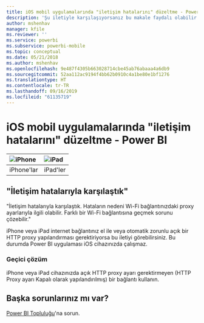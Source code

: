 ```yaml
---
title: iOS mobil uygulamalarında "iletişim hatalarını" düzeltme - Power BI
description: 'Şu iletiyle karşılaşıyorsanız bu makale faydalı olabilir: "İletişim hatalarıyla karşılaştık. Hataların nedeni Wi-Fi bağlantınızdaki proxy ayarlarıyla ilgili olabilir."'
author: mshenhav
manager: kfile
ms.reviewer: ''
ms.service: powerbi
ms.subservice: powerbi-mobile
ms.topic: conceptual
ms.date: 05/21/2018
ms.author: mshenhav
ms.openlocfilehash: 9e487f4305b663028714cbe45ab76abaaa4a6db9
ms.sourcegitcommit: 52aa112ac9194f4bb62b0910c4a1be80e1bf1276
ms.translationtype: HT
ms.contentlocale: tr-TR
ms.lasthandoff: 09/16/2019
ms.locfileid: "61135719"
---
```

# <a name="fixing-communication-failures-in-ios-mobile-apps---power-bi"></a>iOS mobil uygulamalarında "iletişim hatalarını" düzeltme - Power BI

| ![iPhone](./media/mobile-known-issues-with-the-iphone-app/iphone-logo-50-px.png) | ![iPad](./media/mobile-known-issues-with-the-iphone-app/ipad-logo-50-px.png) |
|:--- |:--- |
| iPhone'lar |iPad'ler |

## <a name="we-encountered-communication-failures"></a>"İletişim hatalarıyla karşılaştık"
"İletişim hatalarıyla karşılaştık. Hataların nedeni Wi-Fi bağlantınızdaki proxy ayarlarıyla ilgili olabilir. Farklı bir Wi-Fi bağlantısına geçmek sorunu çözebilir."

iPhone veya iPad internet bağlantınız el ile veya otomatik zorunlu açık bir HTTP proxy yapılandırması gerektiriyorsa bu iletiyi görebilirsiniz. Bu durumda Power BI uygulaması iOS cihazınızda çalışmaz.

### <a name="workaround"></a>Geçici çözüm
iPhone veya iPad cihazınızda açık HTTP proxy ayarı gerektirmeyen (HTTP Proxy ayarı Kapalı olarak yapılandırılmış) bir bağlantı kullanın.

## <a name="other-issues"></a>Başka sorunlarınız mı var?
[Power BI Topluluğu](http://community.powerbi.com/)'na sorun.

